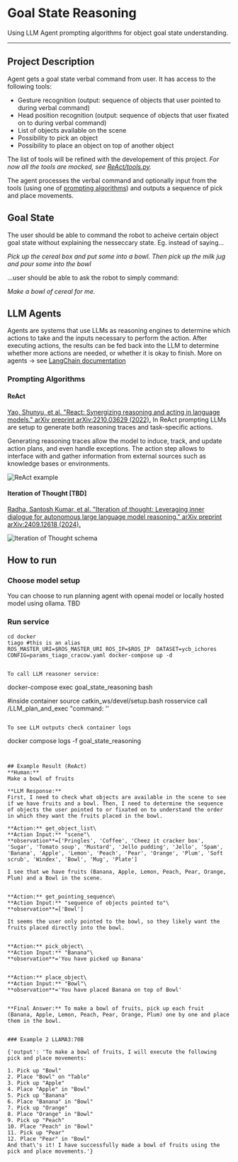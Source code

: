 # Goal State Reasoning
Using LLM Agent prompting algorithms for object goal state understanding.

--- 
## Project Description 
Agent gets a goal state verbal command from user. It has access to the following tools:
  - Gesture recognition (output: sequence of objects that user pointed to during verbal command)
  - Head position recognition (output: sequence of objects that user fixated on to during verbal command)
  - List of objects available on the scene
  - Possibility to pick an object
  - Possibility to place an object on top of another object

The list of tools will be refined with the developement of this project. *For now all the tools are mocked, see [ReAct/tools.py](https://github.com/ichores-research/goal_state_reasoning/blob/main/ReAct/tools.py).*

The agent processes the verbal command and optionally input from the tools (using one of [prompting algorithms](https://github.com/ichores-research/goal_state_reasoning/tree/main#prompting-algorithms)) and outputs a sequence of pick and place movements.


## Goal State
The user should be able to command the robot to acheive certain object goal state without explaining the nesseccary state.
Eg. instead of saying...

*Pick up the cereal box and put some into a bowl. Then  pick up the milk jug and pour some into the bowl*

...user should be able to ask the robot to simply command:

*Make a bowl of cereal for me.*

## LLM Agents
Agents are systems that use LLMs as reasoning engines to determine which actions to take and the inputs necessary to perform the action. After executing actions, the results can be fed back into the LLM to determine whether more actions are needed, or whether it is okay to finish. More on agents -> see [LangChain documentation](https://python.langchain.com/docs/tutorials/agents/)

### Prompting Algorithms
#### ReAct
[Yao, Shunyu, et al. "React: Synergizing reasoning and acting in language models." arXiv preprint arXiv:2210.03629 (2022).](https://arxiv.org/abs/2210.03629)
In ReAct prompting LLMs are setup to generate both reasoning traces and task-specific actions.

Generating reasoning traces allow the model to induce, track, and update action plans, and even handle exceptions. The action step allows to interface with and gather information from external sources such as knowledge bases or environments.

![ReAct example](https://github.com/user-attachments/assets/0b622b50-2e01-4868-b160-0e4e5f027a45)

#### Iteration of Thought \[TBD\]
[Radha, Santosh Kumar, et al. "Iteration of thought: Leveraging inner dialogue for autonomous large language model reasoning." arXiv preprint arXiv:2409.12618 (2024).](https://arxiv.org/abs/2409.12618)

![Iteration of Thought schema](https://github.com/user-attachments/assets/d2a44903-540f-44a4-a762-682db152b58c)


## How to run

### Choose model setup
You can choose to run planning agent with openai model or locally hosted model using ollama.
TBD

### Run service

```
cd docker
tiago #this is an alias
ROS_MASTER_URI=$ROS_MASTER_URI ROS_IP=$ROS_IP  DATASET=ycb_ichores CONFIG=params_tiago_cracow.yaml docker-compose up -d


To call LLM reasoner service:
```
docker-compose exec goal_state_reasoning bash

#inside container
source catkin_ws/devel/setup.bash
rosservice call /LLM_plan_and_exec "command: '<your command>'
```

To see LLM outputs check container logs
```
docker compose logs -f goal_state_reasoning 
```


## Example Result (ReAct)
**Human:** 
Make a bowl of fruits

**LLM Response:**
First, I need to check what objects are available in the scene to see if we have fruits and a bowl. Then, I need to determine the sequence of objects the user pointed to or fixated on to understand the order in which they want the fruits placed in the bowl.

**Action:** get_object_list\
**Action Input:** "scene"\
**observation**=['Pringles', 'Coffee', 'Cheez it cracker box', 'Sugar', 'Tomato soup', 'Mustard', 'Jello pudding', 'Jello', 'Spam', 'Banana', 'Apple', 'Lemon', 'Peach', 'Pear', 'Orange', 'Plum', 'Soft scrub', 'Windex', 'Bowl', 'Mug', 'Plate']

I see that we have fruits (Banana, Apple, Lemon, Peach, Pear, Orange, Plum) and a Bowl in the scene.


**Action:** get_pointing_sequence\
**Action Input:** "sequence of objects pointed to"\
**observation**=['Bowl']

It seems the user only pointed to the bowl, so they likely want the fruits placed directly into the bowl.


**Action:** pick_object\
**Action Input:** "Banana"\
**observation**='You have picked up Banana'


**Action:** place_object\
**Action Input:** "Bowl"\
**observation**='You have placed Banana on top of Bowl'


**Final Answer:** To make a bowl of fruits, pick up each fruit (Banana, Apple, Lemon, Peach, Pear, Orange, Plum) one by one and place them in the bowl.


### Example 2 LLAMA3:70B

{'output': 'To make a bowl of fruits, I will execute the following pick and place movements:

1. Pick up "Bowl"
2. Place "Bowl" on "Table"
3. Pick up "Apple"
4. Place "Apple" in "Bowl"
5. Pick up "Banana"
6. Place "Banana" in "Bowl"
7. Pick up "Orange"
8. Place "Orange" in "Bowl"
9. Pick up "Peach"
10. Place "Peach" in "Bowl"
11. Pick up "Pear"
12. Place "Pear" in "Bowl"
And that\'s it! I have successfully made a bowl of fruits using the pick and place movements.'}